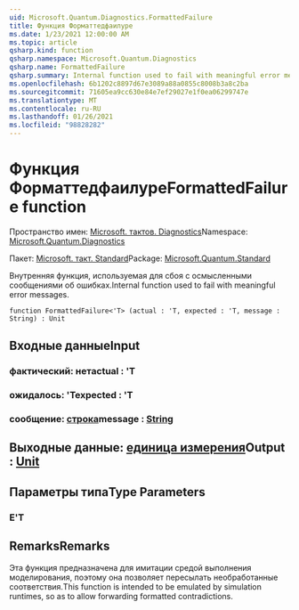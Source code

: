 ```yaml
---
uid: Microsoft.Quantum.Diagnostics.FormattedFailure
title: Функция Форматтедфаилуре
ms.date: 1/23/2021 12:00:00 AM
ms.topic: article
qsharp.kind: function
qsharp.namespace: Microsoft.Quantum.Diagnostics
qsharp.name: FormattedFailure
qsharp.summary: Internal function used to fail with meaningful error messages.
ms.openlocfilehash: 6b1202c8897d67e3089a88a0855c8008b3a8c2ba
ms.sourcegitcommit: 71605ea9cc630e84e7ef29027e1f0ea06299747e
ms.translationtype: MT
ms.contentlocale: ru-RU
ms.lasthandoff: 01/26/2021
ms.locfileid: "98828282"
---
```

# <a name="formattedfailure-function"></a><span data-ttu-id="95c6d-102">Функция Форматтедфаилуре</span><span class="sxs-lookup"><span data-stu-id="95c6d-102">FormattedFailure function</span></span>

<span data-ttu-id="95c6d-103">Пространство имен: [Microsoft. тактов. Diagnostics](xref:Microsoft.Quantum.Diagnostics)</span><span class="sxs-lookup"><span data-stu-id="95c6d-103">Namespace: [Microsoft.Quantum.Diagnostics](xref:Microsoft.Quantum.Diagnostics)</span></span>

<span data-ttu-id="95c6d-104">Пакет: [Microsoft. такт. Standard](https://nuget.org/packages/Microsoft.Quantum.Standard)</span><span class="sxs-lookup"><span data-stu-id="95c6d-104">Package: [Microsoft.Quantum.Standard](https://nuget.org/packages/Microsoft.Quantum.Standard)</span></span>


<span data-ttu-id="95c6d-105">Внутренняя функция, используемая для сбоя с осмысленными сообщениями об ошибках.</span><span class="sxs-lookup"><span data-stu-id="95c6d-105">Internal function used to fail with meaningful error messages.</span></span>

```qsharp
function FormattedFailure<'T> (actual : 'T, expected : 'T, message : String) : Unit
```


## <a name="input"></a><span data-ttu-id="95c6d-106">Входные данные</span><span class="sxs-lookup"><span data-stu-id="95c6d-106">Input</span></span>

### <a name="actual--t"></a><span data-ttu-id="95c6d-107">фактический: нет</span><span class="sxs-lookup"><span data-stu-id="95c6d-107">actual : 'T</span></span>




### <a name="expected--t"></a><span data-ttu-id="95c6d-108">ожидалось: 'T</span><span class="sxs-lookup"><span data-stu-id="95c6d-108">expected : 'T</span></span>




### <a name="message--string"></a><span data-ttu-id="95c6d-109">сообщение: [строка](xref:microsoft.quantum.lang-ref.string)</span><span class="sxs-lookup"><span data-stu-id="95c6d-109">message : [String](xref:microsoft.quantum.lang-ref.string)</span></span>





## <a name="output--unit"></a><span data-ttu-id="95c6d-110">Выходные данные: [единица измерения](xref:microsoft.quantum.lang-ref.unit)</span><span class="sxs-lookup"><span data-stu-id="95c6d-110">Output : [Unit](xref:microsoft.quantum.lang-ref.unit)</span></span>



## <a name="type-parameters"></a><span data-ttu-id="95c6d-111">Параметры типа</span><span class="sxs-lookup"><span data-stu-id="95c6d-111">Type Parameters</span></span>

### <a name="t"></a><span data-ttu-id="95c6d-112">Е</span><span class="sxs-lookup"><span data-stu-id="95c6d-112">'T</span></span>



## <a name="remarks"></a><span data-ttu-id="95c6d-113">Remarks</span><span class="sxs-lookup"><span data-stu-id="95c6d-113">Remarks</span></span>

<span data-ttu-id="95c6d-114">Эта функция предназначена для имитации средой выполнения моделирования, поэтому она позволяет пересылать необработанные соответствия.</span><span class="sxs-lookup"><span data-stu-id="95c6d-114">This function is intended to be emulated by simulation runtimes, so as to allow forwarding formatted contradictions.</span></span>